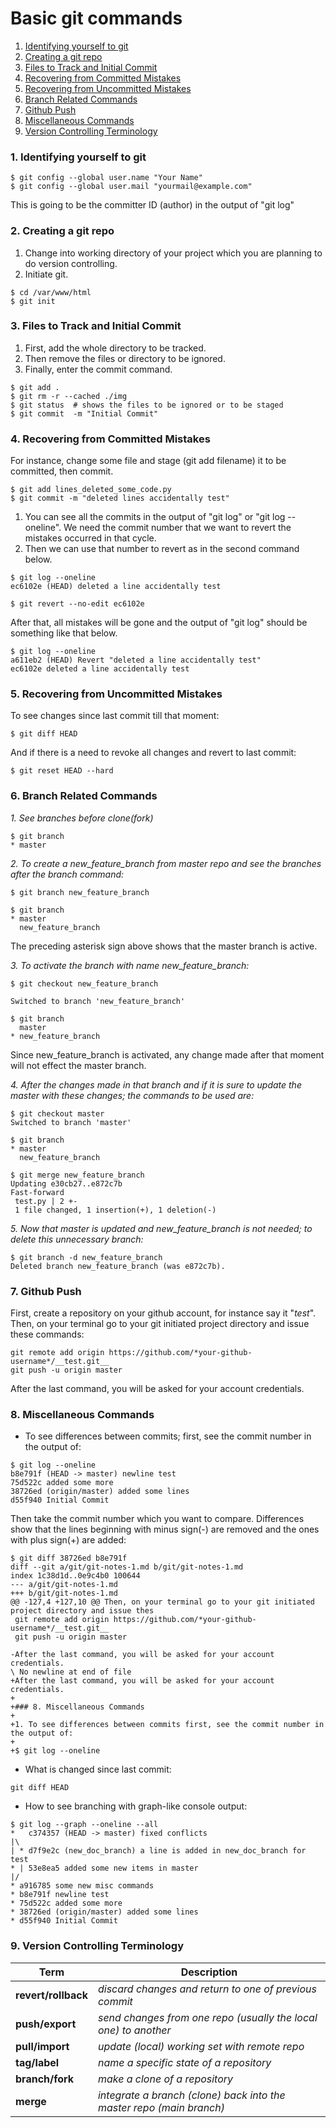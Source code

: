 # Basic git commands

1. [Identifying yourself to git](#1-identifying-yourself-to-git)
2. [Creating a git repo](#2-creating-a-git-repo)
3. [Files to Track and Initial Commit](#3-files-to-track-and-initial-commit)
4. [Recovering from Committed Mistakes](#4-recovering-from-committed-mistakes)
5. [Recovering from Uncommitted Mistakes](#5-recovering-from-uncommitted-mistakes)
6. [Branch Related Commands](#6-branch-related-commands)
7. [Github Push](#7-github-push)
8. [Miscellaneous Commands](#8-miscellaneous-commands)
9. [Version Controlling Terminology](#9-version-controlling-terminology)


### 1. Identifying yourself to git

```
$ git config --global user.name "Your Name"
$ git config --global user.mail "yourmail@example.com"
```

This is going to be the committer ID (author) in the output of "git log"

### 2. Creating a git repo

1. Change into working directory of your project which you are planning to do version controlling.
1. Initiate git.

```
$ cd /var/www/html
$ git init
```

### 3. Files to Track and Initial Commit

1. First, add the whole directory to be tracked.
2. Then remove the files or directory to be ignored.
3. Finally, enter the commit command.
```
$ git add .
$ git rm -r --cached ./img
$ git status  # shows the files to be ignored or to be staged
$ git commit  -m "Initial Commit"
```

### 4. Recovering from Committed Mistakes

For instance, change some file and stage (git add filename) it to be committed, then commit.

```
$ git add lines_deleted_some_code.py
$ git commit -m "deleted lines accidentally test"
```
1. You can see all the commits in the output of "git log" or "git log --oneline". We need the commit number that we want to revert the mistakes occurred in that cycle.
1. Then we can use that number to revert as in the second command below.

```
$ git log --oneline
ec6102e (HEAD) deleted a line accidentally test

$ git revert --no-edit ec6102e
```

After that, all mistakes will be gone and the output of "git log" should be something like that below.

```
$ git log --oneline
a611eb2 (HEAD) Revert "deleted a line accidentally test"
ec6102e deleted a line accidentally test
```

### 5. Recovering from Uncommitted Mistakes

To see changes since last commit till that moment:

`$ git diff HEAD`

And if there is a need to revoke all changes and revert to last commit:

`$ git reset HEAD --hard`

### 6. Branch Related Commands

_1. See branches before clone(fork)_
```
$ git branch
* master
```

_2. To create a new_feature_branch from master repo and see the branches after the branch command:_
```
$ git branch new_feature_branch

$ git branch
* master
  new_feature_branch
```

The preceding asterisk sign above shows that the master branch is active.

_3. To activate the branch with name new_feature_branch:_
```
$ git checkout new_feature_branch

Switched to branch 'new_feature_branch'

$ git branch
  master
* new_feature_branch
```

Since new_feature_branch is activated, any change made after that moment will not effect the master branch.

_4. After the changes made in that branch and if it is sure to update the master with these changes;
the commands to be used are:_

```
$ git checkout master
Switched to branch 'master'

$ git branch
* master
  new_feature_branch

$ git merge new_feature_branch
Updating e30cb27..e872c7b
Fast-forward
 test.py | 2 +-
 1 file changed, 1 insertion(+), 1 deletion(-)
```

_5. Now that master is updated and new_feature_branch is not needed; to delete this unnecessary branch:_

```
$ git branch -d new_feature_branch
Deleted branch new_feature_branch (was e872c7b).
```


### 7. Github Push

First, create a repository on your github account, for instance say it "*test*".
Then, on your terminal go to your git initiated project directory and issue these commands:

```
git remote add origin https://github.com/*your-github-username*/__test.git__
git push -u origin master
```
After the last command, you will be asked for your account credentials.

### 8. Miscellaneous Commands

- To see differences between commits; first, see the commit number in the output of:

```
$ git log --oneline
b8e791f (HEAD -> master) newline test
75d522c added some more
38726ed (origin/master) added some lines
d55f940 Initial Commit
```

Then take the commit number which you want to compare. Differences show that the lines beginning with minus sign(-) are
removed and the ones with plus sign(+) are added:

```
$ git diff 38726ed b8e791f
diff --git a/git/git-notes-1.md b/git/git-notes-1.md
index 1c38d1d..0e9c4b0 100644
--- a/git/git-notes-1.md
+++ b/git/git-notes-1.md
@@ -127,4 +127,10 @@ Then, on your terminal go to your git initiated project directory and issue thes
 git remote add origin https://github.com/*your-github-username*/__test.git__
 git push -u origin master

-After the last command, you will be asked for your account credentials.
\ No newline at end of file
+After the last command, you will be asked for your account credentials.
+
+### 8. Miscellaneous Commands
+
+1. To see differences between commits first, see the commit number in the output of:
+
+$ git log --oneline
```

- What is changed since last commit:

```
git diff HEAD
```

- How to see branching with graph-like console output:

```
$ git log --graph --oneline --all
*   c374357 (HEAD -> master) fixed conflicts
|\  
| * d7f9e2c (new_doc_branch) a line is added in new_doc_branch for test
* | 53e8ea5 added some new items in master
|/  
* a916785 some new misc commands
* b8e791f newline test
* 75d522c added some more
* 38726ed (origin/master) added some lines
* d55f940 Initial Commit
```

### 9. Version Controlling Terminology

**Term** | **Description**
--- | ---
**revert/rollback** | _discard changes and return to one of previous commit_
**push/export** | _send changes from one repo (usually the local one) to another_
**pull/import** | _update (local) working set with remote repo_
**tag/label** | _name a specific state of a repository_
**branch/fork** | _make a clone of a repository_
**merge** | _integrate a branch (clone) back into the master repo (main branch)_


